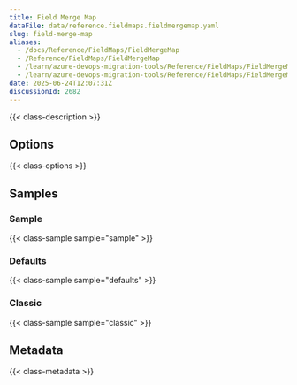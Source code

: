 ```yaml
---
title: Field Merge Map
dataFile: data/reference.fieldmaps.fieldmergemap.yaml
slug: field-merge-map
aliases:
  - /docs/Reference/FieldMaps/FieldMergeMap
  - /Reference/FieldMaps/FieldMergeMap
  - /learn/azure-devops-migration-tools/Reference/FieldMaps/FieldMergeMap
  - /learn/azure-devops-migration-tools/Reference/FieldMaps/FieldMergeMap/index.md
date: 2025-06-24T12:07:31Z
discussionId: 2682
---
```


{{< class-description >}}

## Options

{{< class-options >}}

## Samples

### Sample

{{< class-sample sample="sample" >}}

### Defaults

{{< class-sample sample="defaults" >}}

### Classic

{{< class-sample sample="classic" >}}

## Metadata

{{< class-metadata >}}
